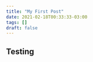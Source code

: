 ```yaml
---
title: "My First Post"
date: 2021-02-18T00:33:33-03:00
tags: []
draft: false
---
```


<!--more-->
## Testing
